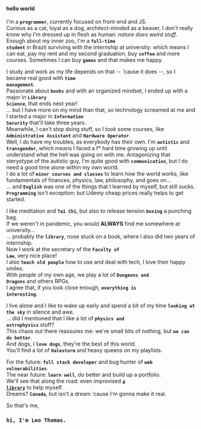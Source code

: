 #### hello world
I'm a **<code>programmer</code>**, currently focused on front-end and JS.  
Curious as a cat, loyal as a dog, architect-minded as a beaver, I don't really know why I'm dressed up in flesh as human: *nature does weird stuff*.  
Enough about my inner zoo, I'm a **<code>full-time student</code>** in Brazil surviving with the internship at university: which means I can eat, pay my rent and my second graduation, buy **<code>coffee</code>** and more courses. Sometimes I can buy **<code>games</code>** and that makes me happy.  

I study and work as my life depends on that -- 'cause it does --, so I became real good with **<code>time management</code>**.  
Passionate about **<code>books</code>** and with an organized mindset, I ended up with a major in **<code>Library Science</code>**, that ends next year!  
... but I have more on my mind than that, so technology screamed at me and I started a major in **<code>Information Security</code>** that'll take three years.  
Meanwhile, I can't stop doing stuff, so I took some courses, like **<code>Administrative Assistant</code>** and **<code>Hardware Operator</code>**.  
Well, I do have my troubles, as everybody has their own. I'm **<code>autistic</code>** and **<code>transgender</code>**, which means I faced a f* hard time growing up until understand what the hell was going on with me. Antagonizing that steryotype of the autistic guy, I'm quite good with **<code>communication</code>**, but I do need a good time alone within my own world.  
I do a lot of **<code>minor courses and classes</code>** to learn how the world works, like fundamentals of finances, physics, law, philosophy, and goes on...  
... and **<code>English</code>** was one of the things that I learned by myself, but still sucks.  
**<code>Programming</code>** isn't exception: but Udemy cheap prices really helps to get started.  

I like meditation and **<code>Tai Chi</code>**, but also to release tension **<code>boxing</code>** a punching bag.  
If we weren't in pandemic, you would **ALWAYS** find me somewhere at university...  
... probably the **<code>library</code>**, nose stuck on a book, where I also did two years of internship.  
Now I work at the secretary of the **<code>Faculty of Law</code>**, very nice place!  
I also **<code>teach old people</code>** how to use and deal with tech, I love their happy smiles.  
With people of my own age, we play a lot of **<code>Dungeons and Dragons</code>** and others RPGs.  
I agree that, if you look close enough, **<code>everything is interesting</code>**.

I live alone and I like to wake up early and spend a bit of my time **<code>looking at the sky</code>** in silence and awe.  
... did I mentioned that I like a lot of **<code>physics and astrophysics</code>** stuff?  
This chaos out there reassures me: we're small bits of nothing, but **<code>we can do better</code>**.  
And dogs, I **<code>love dogs</code>**, they're the best of this world.  
You'll find a lot of **<code>Halestorm</code>** and heavy queens on my playlists.  

For the future: **<code>full stack developer</code>** and bug hunter of **<code>web vulnerabilities</code>**.  
The near future: **<code>learn well</code>**, do better and build up a portfolio.  
We'll see that along the road: even improvised **[<code>a library</code>](https://anotherleo.github.io/studylibrary)** to help myself.  
Dreams? **<code>Canada</code>**, but isn't a dream 'cause I'm gonna make it real.  

So that's me,  
### <code>hi, I'm Leo Thomas.</code>
<!--
**anotherleo/anotherleo** is a ✨ _special_ ✨ repository because its `README.md` (this file) appears on your GitHub profile.

Here are some ideas to get you started:

- 🔭 I’m currently working on ...
- 🌱 I’m currently learning ...
- 👯 I’m looking to collaborate on ...
- 🤔 I’m looking for help with ...
- 💬 Ask me about ...
- 📫 How to reach me: ...
- 😄 Pronouns: ...
- ⚡ Fun fact: ...
-->
